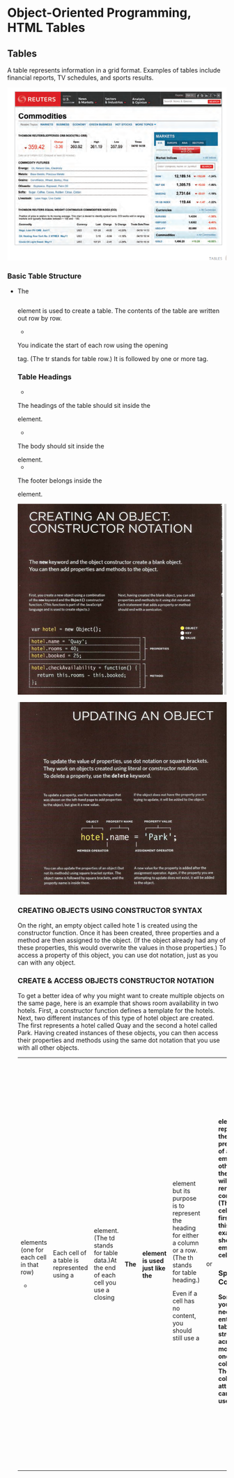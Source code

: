 # Object-Oriented Programming, HTML Tables

## Tables
A table represents information in a grid format. Examples of tables include financial reports, TV 
schedules, and sports results.

![img](picture/7.1.png)

### Basic Table Structure

* <table>
The <table> element is used to create a table. The contents of the table are written out row 
by row.


* <tr>
You indicate the start of each row using the opening <tr> tag. (The tr stands for table row.) 
It is followed by one or more <td> elements (one for each cell in that row)

* <td>
Each cell of a table is represented using a <td>element. (The td stands for 
table data.)At the end of each cell you use a closing </td> tag.


### Table Headings

 * <th>
The <th> element is used just like the <td> element but its 
purpose is to represent the heading for either a column or a row. (The th stands for table 
heading.)

Even if a cell has no content, you should still use a <td> or <th> element to represent 
the presence of an empty cell otherwise the table will not render correctly. (The first cell 
in the first row of this example shows an empty cell.)

### Spanning ColumnS

Sometimes you may need the entries in a table to stretch across more than one column.
The colspan attribute can be used on a <th> or <td> element and indicates how many columns 
that cell should run across.In the example on the right you can see a timetable with 
five columns; the first column contains the heading for that row (the day), the remaining four 
represent one hour time slots.


### Spanning Rows
You may also need entries in a table to stretch down across more than one row.
The rowspan attribute can be used on a <th> or <td> element to indicate how many rows a cell 
should span down the table.In the example on the left you can see that ABC is showing a 
movie from 6pm - 8pm, whereas the BBC and CNN channels are both showing two programs 
during this time period (each of which lasts one hour).


### Long Tables

There are three elements that help distinguish between the main content of the table and 
the first and last rows (which can contain different content).These elements help people 
who use screen readers and also allow you to style these sections in a different manner than the 
rest of the table (as you will see when you learn about CSS).

* <thead>
The headings of the table should 
sit inside the <thead> element. 

* <tbody>
The body should sit inside the 
<tbody> element. 

* <tfoot>
The footer belongs inside the 
<tfoot> element.



![img](picture/7.2.png)

![img](picture/7.3.png)


### CREATING OBJECTS USING CONSTRUCTOR SYNTAX

On the right, an empty object called hote 1 is created using the constructor function. 
Once it has been created, three properties and a method are then assigned to the object. 
(If the object already had any of these properties, this would overwrite the values in those 
properties.) To access a property of this object, you can use dot notation, 
just as you can with any object. 


### CREATE & ACCESS OBJECTS CONSTRUCTOR NOTATION

To get a better idea of why you might want to create multiple objects on the same page, here 
is an example that shows room availability in two hotels. First, a constructor function 
defines a template for the hotels. Next, two different instances of this type of hotel object are 
created. The first represents a hotel called Quay and the second a hotel called Park. 
Having created instances of these objects, you can then access their properties and 
methods using the same dot notation that you use with all other objects.


